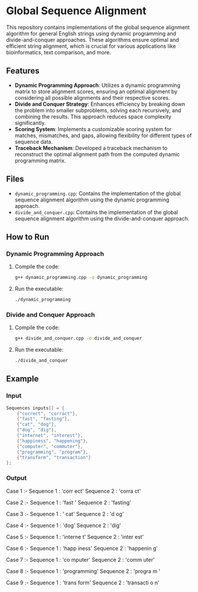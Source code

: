 # Global Sequence Alignment

This repository contains implementations of the global sequence alignment algorithm for general English strings using dynamic programming and divide-and-conquer approaches. These algorithms ensure optimal and efficient string alignment, which is crucial for various applications like bioinformatics, text comparison, and more.

## Features

- **Dynamic Programming Approach**: Utilizes a dynamic programming matrix to store alignment scores, ensuring an optimal alignment by considering all possible alignments and their respective scores.
- **Divide and Conquer Strategy**: Enhances efficiency by breaking down the problem into smaller subproblems, solving each recursively, and combining the results. This approach reduces space complexity significantly.
- **Scoring System**: Implements a customizable scoring system for matches, mismatches, and gaps, allowing flexibility for different types of sequence data.
- **Traceback Mechanism**: Developed a traceback mechanism to reconstruct the optimal alignment path from the computed dynamic programming matrix.

## Files

- `dynamic_programming.cpp`: Contains the implementation of the global sequence alignment algorithm using the dynamic programming approach.
- `divide_and_conquer.cpp`: Contains the implementation of the global sequence alignment algorithm using the divide-and-conquer approach.

## How to Run

### Dynamic Programming Approach

1. Compile the code:
    ```sh
    g++ dynamic_programming.cpp -o dynamic_programming
    ```
2. Run the executable:
    ```sh
    ./dynamic_programming
    ```

### Divide and Conquer Approach

1. Compile the code:
    ```sh
    g++ divide_and_conquer.cpp -o divide_and_conquer
    ```
2. Run the executable:
    ```sh
    ./divide_and_conquer
    ```

## Example

### Input

```cpp
Sequences inputs[] = {
    {"correct", "corract"}, 
    {"fast", "fasting"}, 
    {"cat", "dog"}, 
    {"dog", "dig"}, 
    {"internet", "interest"}, 
    {"happiness", "happening"}, 
    {"computer", "commuter"}, 
    {"programming", "program"}, 
    {"transform", "transaction"}
};
```

### Output

Case 1 :-
Sequence 1 : 'corr ect'
Sequence 2 : 'corra ct'

Case 2 :-
Sequence 1 : 'fast   '
Sequence 2 : 'fasting'

Case 3 :-
Sequence 1 : ' cat'
Sequence 2 : 'd og'

Case 4 :-
Sequence 1 : 'dog'
Sequence 2 : 'dig'

Case 5 :-
Sequence 1 : 'interne t'
Sequence 2 : 'inter est'

Case 6 :-
Sequence 1 : 'happ  iness'
Sequence 2 : 'happenin  g'

Case 7 :-
Sequence 1 : 'co mputer'
Sequence 2 : 'comm uter'

Case 8 :-
Sequence 1 : 'programming'
Sequence 2 : 'progra m   '

Case 9 :-
Sequence 1 : 'trans    form'
Sequence 2 : 'transacti o n'
